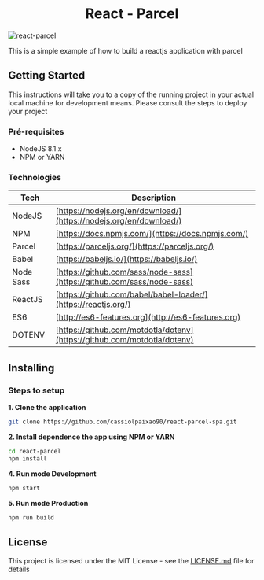 <h1 align="center">
    React - Parcel
</h1>

![react-parcel](https://cdn-images-1.medium.com/max/2000/1*gCNh33wfDRiSaBc_qv4h7g.png)

This is a simple example of how to build a reactjs application with parcel

## Getting Started

This instructions will take you to a copy of the running project in your actual local machine for development means.
Please consult the steps to deploy your project

### Pré-requisites

- NodeJS 8.1.x
- NPM or YARN

### Technologies

| Tech      | Description                                                              |
| --------- | ------------------------------------------------------------------------ |
| NodeJS    | [https://nodejs.org/en/download/](https://nodejs.org/en/download/)       |
| NPM       | [https://docs.npmjs.com/](https://docs.npmjs.com/)                       |
| Parcel    | [https://parceljs.org/](https://parceljs.org/)           |
| Babel     | [https://babeljs.io/](https://babeljs.io/)                               |
| Node Sass | [https://github.com/sass/node-sass](https://github.com/sass/node-sass)   |
| ReactJS   | [https://github.com/babel/babel-loader/](https://reactjs.org/)           |
| ES6       | [http://es6-features.org](http://es6-features.org)                       |
| DOTENV    | [https://github.com/motdotla/dotenv](https://github.com/motdotla/dotenv) |

## Installing

### Steps to setup

**1. Clone the application**

```bash
git clone https://github.com/cassiolpaixao90/react-parcel-spa.git
```

**2. Install dependence the app using NPM or YARN**

```bash
cd react-parcel
npm install
```

**4. Run mode Development**

```bash
npm start
```

**5. Run mode Production**

```bash
npm run build
```

## License

This project is licensed under the MIT License - see the [LICENSE.md](LICENSE.md) file for details
